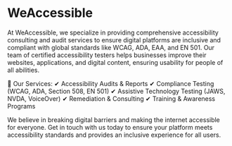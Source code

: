 # WeAccessible

At WeAccessible, we specialize in providing comprehensive accessibility consulting and audit services to ensure digital platforms are inclusive and compliant with global standards like WCAG, ADA, EAA, and EN 501. Our team of certified accessibility testers helps businesses improve their websites, applications, and digital content, ensuring usability for people of all abilities.

🔹 Our Services:
✔ Accessibility Audits & Reports
✔ Compliance Testing (WCAG, ADA, Section 508, EN 501)
✔ Assistive Technology Testing (JAWS, NVDA, VoiceOver)
✔ Remediation & Consulting
✔ Training & Awareness Programs

We believe in breaking digital barriers and making the internet accessible for everyone. Get in touch with us today to ensure your platform meets accessibility standards and provides an inclusive experience for all users.
